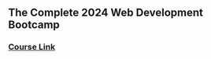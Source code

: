 ## The Complete 2024 Web Development Bootcamp

<h3><a href="https://www.udemy.com/course/the-complete-web-development-bootcamp/">Course Link</a></h3>
